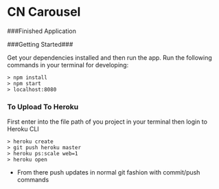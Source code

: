 # CN Carousel

###Finished Application

###Getting Started###

Get your dependencies installed and then run the app. Run the following commands in your terminal for developing:

	> npm install
	> npm start
	> localhost:8080

### To Upload To Heroku ###

First enter into the file path of you project in your terminal then login to Heroku CLI

	> heroku create
	> git push heroku master
	> heroku ps:scale web=1
	> heroku open

- From there push updates in normal git fashion with commit/push commands
